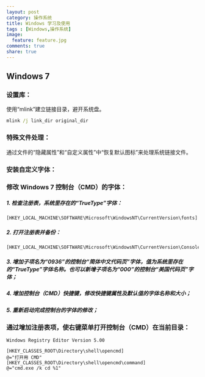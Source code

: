 ```yaml
---
layout: post
category: 操作系统
title: Windows 学习及使用
tags : [Windows,操作系统]
image:
  feature: feature.jpg
comments: true
share: true
---
```


Windows 7
---------

### 设置库：
使用“mlink”建立链接目录，避开系统盘。

```bat
mlink /j link_dir original_dir
```

### 特殊文件处理：
通过文件的“隐藏属性”和“自定义属性”中“恢复默认图标”来处理系统链接文件。

### 安装自定义字体：

### 修改 Windows 7 控制台（CMD）的字体：

##### 1. 检查注册表，系统里存在的“TrueType”字体：

```registry
[HKEY_LOCAL_MACHINE\SOFTWARE\Microsoft\WindowsNT\CurrentVersion\fonts]
```

##### 2. 打开注册表并备份：

```registry
[HKEY_LOCAL_MACHINE\SOFTWARE\Microsoft\WindowsNT\CurrentVersion\Console\TrueTypeFont]
```

##### 3. 增加子项名为“0936”的控制台“简体中文代码页”字体，值为系统里存在的“TrueType”字体名称。也可以新增子项名为“000”的控制台“美国代码页”字体；

##### 4. 增加控制台（CMD）快捷键，修改快捷键属性及默认值的字体名称和大小；

##### 5. 重新启动完成控制台的字体的修改；

### 通过增加注册表项，使右键菜单打开控制台（CMD）在当前目录：

```registry
Windows Registry Editor Version 5.00

[HKEY_CLASSES_ROOT\Directory\shell\opencmd]
@="打开用 CMD"
[HKEY_CLASSES_ROOT\Directory\shell\opencmd\command]
@="cmd.exe /k cd %1"
```

